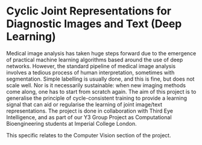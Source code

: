 # Cyclic Joint Representations for Diagnostic Images and Text (Deep Learning)

Medical image analysis has taken huge steps forward due to the emergence of practical machine learning algorithms based around the use of deep networks. However, the standard pipeline of medical image analysis involves a tedious process of human interpretation, sometimes with segmentation. Simple labelling is usually done, and this is fine, but does not scale well. Nor is it necessarily sustainable: when new imaging methods come along, one has to start from scratch again. The aim of this project is to generalise the principle of cycle-consistent training to provide a learning signal that can aid or regularise the learning of joint image/text representations. The project is done in collaboration with Third Eye Intelligence, and as part of our Y3 Group Project as Computational Bioengineering students at Imperial College London.

This specific relates to the Computer Vision section of the project.
